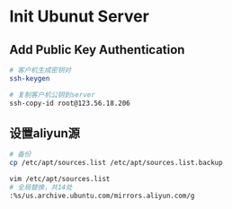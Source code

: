 # Init Ubunut Server

## Add Public Key Authentication

```bash
# 客户机生成密钥对
ssh-keygen

# 复制客户机公钥到server
ssh-copy-id root@123.56.18.206
```

## 设置aliyun源

```bash
# 备份
cp /etc/apt/sources.list /etc/apt/sources.list.backup

vim /etc/apt/sources.list
# 全局替换，共14处
:%s/us.archive.ubuntu.com/mirrors.aliyun.com/g
```